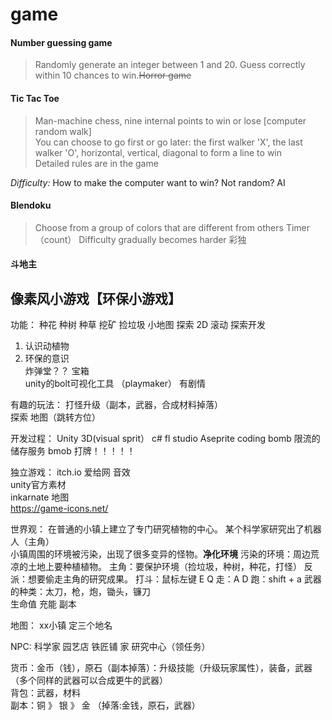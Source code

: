 # game  
#### Number guessing game  
> Randomly generate an integer between 1 and 20. Guess correctly within 10 chances to win.~~Horror game~~    
 
#### Tic Tac Toe    
> Man-machine chess, nine internal points to win or lose [computer random walk]  
> You can choose to go first or go later: the first walker 'X', the last walker 'O', horizontal, vertical, diagonal to form a line to win  
> Detailed rules are in the game  

*Difficulty:* How to make the computer want to win? Not random? AI

#### Blendoku
> Choose from a group of colors that are different from others
> Timer（count）
> Difficulty gradually becomes harder
> 彩独


#### 斗地主 




## 像素风小游戏【环保小游戏】   
功能： 种花 种树 种草 挖矿  捡垃圾 小地图 探索 
2D 滚动 探索开发  
1. 认识动植物  
2. 环保的意识  
炸弹堂？？
宝箱   
unity的bolt可视化工具 （playmaker） 
有剧情  

有趣的玩法：
打怪升级（副本，武器，合成材料掉落）  
探索 地图（跳转方位）


开发过程：
Unity 3D(visual sprit）
c#
fl studio
Aseprite
coding
bomb 限流的储存服务 bmob
打牌！！！！！

独立游戏：
itch.io
爱给网 音效  
unity官方素材  
inkarnate 地图  
https://game-icons.net/

世界观：
在普通的小镇上建立了专门研究植物的中心。
某个科学家研究出了机器人（主角）  
小镇周围的环境被污染，出现了很多变异的怪物。**净化环境**
污染的环境：周边荒凉的土地上要种植植物。
主角：要保护环境（捡垃圾，种树，种花，打怪）
反派：想要偷走主角的研究成果。
打斗：鼠标左键 E Q
走：A D
跑：shift + a
武器的种类：太刀，枪，炮，锄头，镰刀  
生命值
充能
副本

地图：
xx小镇
定三个地名

NPC:
科学家
园艺店
铁匠铺
家
研究中心（领任务）



货币：金币（钱），原石（副本掉落）：升级技能（升级玩家属性），装备，武器（多个同样的武器可以合成更牛的武器）  
背包：武器，材料  
副本：铜 》 银 》 金 （掉落:金钱，原石，武器）  


